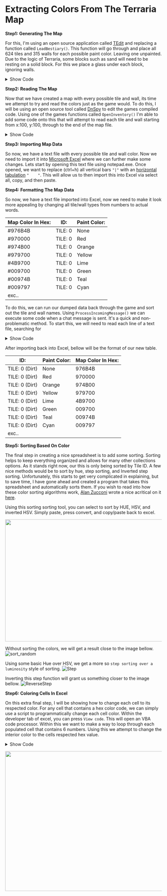 # Extracting Colors From The Terraria Map


 **Step1: Generating The Map**
 
For this, I'm using an open source application called [TEdit](https://github.com/TEdit/Terraria-Map-Editor) and replacing a function called `LeadBestiary()`. This function will go through and place all 624 tiles and 315 walls for each possible paint color. Leaving one unpainted. Due to the logic of Terraria, some blocks such as sand will need to be resting on a solid block. For this we place a glass under each block, ignoring walls.

<details><summary>Show Code</summary>
 
```c#
public void LoadBestiary()
{
    // Stage World Vars
    int minx = 100;
    int maxx = this._wvm.CurrentWorld.TilesWide - 100;
    int miny = 100;
    int maxy = this._wvm.CurrentWorld.TilesHigh - 100;
    
    // Reset Vars
    int tile = 0;
    int paint = 0;
    bool useGlass = false;
    
    // First Do Tiles
    for (int x = minx; x < maxx; x++)
    {
        for (int y = miny; y < maxy; y++)
        {
            try
            {
                if (!useGlass)
                {
                    this._wvm.CurrentWorld.Tiles[x, y].Type = (ushort)tile;
                    this._wvm.CurrentWorld.Tiles[x, y].IsActive = true;
                    this._wvm.CurrentWorld.Tiles[x, y].TileColor = (byte)paint;
                    if (tile == 624 && paint == 31)
                    {
                        // Define New Vars
                        minx = (x + 2);
                        goto LeaveTileLoop;
                    }

                    if (paint == 31)
                    {
                        tile++;
                        paint = 0;
                    }
                    else
                    {
                        paint++;
                    }

                    useGlass = true;
                }
                else
                {
                    this._wvm.CurrentWorld.Tiles[x, y].Type = (ushort)54;
                    this._wvm.CurrentWorld.Tiles[x, y].IsActive = true;
                    useGlass = false;
                }
            }
            catch (Exception)
            {
                MessageBox.Show("Error.");
            }
        }

        // Offset Right
        x++;
    }

    LeaveTileLoop:
    
    // Reset Vars
    tile = 1;
    paint = 0;
    
    // Next Do Walls
    for (int x = minx; x < maxx; x++)
    {
        for (int y = miny; y < maxy; y++)
        {
            try
            {
                this._wvm.CurrentWorld.Tiles[x, y].Wall = (ushort)tile;
                this._wvm.CurrentWorld.Tiles[x, y].WallColor = (byte)paint;
                if (tile == 315 && paint == 31)
                {
                    // Define New Vars
                    minx = x;
                    goto LeaveWallLoop;
                }

                if (paint == 31)
                {
                    tile++;
                    paint = 0;
                }
                else
                {
                    paint++;
                }
            }
            catch (Exception)
            {
                MessageBox.Show("Error.");
            }
        }
    }

    LeaveWallLoop:
        System.Windows.Forms.MessageBox.Show("Finished.");
}
```
</details>

 **Step2: Reading The Map**
 
 Now that we have created a map with every possible tile and wall, its time we attempt to try and read the colors just as the game would. To do this, I will be using an open source tool called [DnSpy](https://github.com/dnSpy/dnSpy) to edit the games compiled code. Using one of the games functions called `OpenInventory()` I'm able to add some code onto this that will attempt to read each tile and wall starting from x:100, y:100, through to the end of the map file.
 
<details><summary>Show Code</summary>
 
 ```c#
private static void OpenInventory()
{
    int minTilesX = 100;
    int maxTilesX = Main.maxTilesX;
    int minTilesY = 100;
    int maxTilesY = Main.maxTilesY;
    for (int i = minTilesX; i < maxTilesX; i++)
    {
        for (int j = minTilesY; j < maxTilesY; j++)
        {
            try
            {
                MapTile mapTile = Main.Map[i, j];
                if (Main.tile[i, j].wall != 0)
                {
                    File.AppendAllText("C:\\Program Files (x86)\\Steam\\steamapps\\common\\Terraria\\colors.txt", string.Concat(new object[]{MapHelper.GetMapTileXnaColor(ref mapTile).Hex3().ToUpper(), "|", "WALL: " + Main.tile[i, j].wall, "|", GetPaintFromByte(Main.tile[i, j].wallColor()), Environment.NewLine}));
                }
                else
                {
                    File.AppendAllText("C:\\Program Files (x86)\\Steam\\steamapps\\common\\Terraria\\colors.txt", string.Concat(new object[]{MapHelper.GetMapTileXnaColor(ref mapTile).Hex3().ToUpper(), "|", "TILE: " + Main.tile[i, j].type, "|", GetPaintFromByte(Main.tile[i, j].color()), Environment.NewLine}));
                }
            }
            catch (Exception)
            {
                MessageBox.Show("Error.");
            }
        }
    }
}

public static string GetPaintFromByte(byte color)
{
    string result = "None";
    if (color == 0)
    {
        result = "None";
    }
    else if (color == 1)
    {
        result = "Red";
    }
    else if (color == 2)
    {
        result = "Orange";
    }
    else if (color == 3)
    {
        result = "Yellow";
    }
    else if (color == 4)
    {
        result = "Lime";
    }
    else if (color == 5)
    {
        result = "Green";
    }
    else if (color == 6)
    {
        result = "Teal";
    }
    else if (color == 7)
    {
        result = "Cyan";
    }
    else if (color == 8)
    {
        result = "SkyBlue";
    }
    else if (color == 9)
    {
        result = "Blue";
    }
    else if (color == 10)
    {
        result = "Purple";
    }
    else if (color == 11)
    {
        result = "Violet";
    }
    else if (color == 12)
    {
        result = "Pink";
    }
    else if (color == 13)
    {
        result = "DeepRed";
    }
    else if (color == 14)
    {
        result = "DeepOrange";
    }
    else if (color == 15)
    {
        result = "DeepYellow";
    }
    else if (color == 16)
    {
        result = "DeepLime";
    }
    else if (color == 17)
    {
        result = "DeepGreen";
    }
    else if (color == 18)
    {
        result = "DeepTeal";
    }
    else if (color == 19)
    {
        result = "DeepCyan";
    }
    else if (color == 20)
    {
        result = "DeepSkyBlue";
    }
    else if (color == 21)
    {
        result = "DeepBlue";
    }
    else if (color == 22)
    {
        result = "DeepPurple";
    }
    else if (color == 23)
    {
        result = "DeepViolet";
    }
    else if (color == 24)
    {
        result = "DeepPink";
    }
    else if (color == 25)
    {
        result = "Black";
    }
    else if (color == 26)
    {
        result = "White";
    }
    else if (color == 27)
    {
        result = "Gray";
    }
    else if (color == 28)
    {
        result = "Brown";
    }
    else if (color == 29)
    {
        result = "Shadow";
    }
    else if (color == 30)
    {
        result = "Negative";
    }
    else if (color == 31)
    {
        result = "Illuminant";
    }

    return result;
}
  ```
</details>
    
 **Step3: Importing Map Data**
 
So now, we have a text file with every possible tile and wall color. Now we need to import it into [Microsoft Excel](https://www.microsoft.com/en-us/microsoft-365/excel) where we can further make some changes. Lets start by opening this text file using notepad.exe. Once opened, we want to replace (ctrl+h) all vertical bars `"|"` with an [horizontal tabulation](http://www.unicode-symbol.com/u/0009.html) `"	"`.  This will allow us to then import this into Excel via select all, copy, and then paste.
 
 
 **Step4: Formatting The Map Data**
 
 So now, we have a text file imported into Excel, now we need to make it look more appealing by changing all tile/wall types from numbers to actual words.

| Map Color In Hex: | ID: | Paint Color: |
|-------------------|-----|--------------|
|#976B4B|TILE: 0|None|
|#970000|TILE: 0|Red|
|#974B00|TILE: 0|Orange|
|#979700|TILE: 0|Yellow|
|#4B9700|TILE: 0|Lime|
|#009700|TILE: 0|Green|
|#00974B|TILE: 0|Teal|
|#009797|TILE: 0|Cyan|
|exc..|||

To do this, we can run our dumped data back through the game and sort out the tile and wall names. Using `ProcessIncomingMessage()` we can execute some code when a chat message is sent. It's a quick and non-problematic method.  To start this, we will need to read each line of a text file, searching for 

<details><summary>Show Code</summary>
 
```c#
public void ProcessIncomingMessage(ChatMessage message, int clientId)
{
    try
    {
        foreach (string line in File.ReadAllLines(@"C:\Program Files (x86)\Steam\steamapps\common\Terraria\colors.txt"))
        {
            // Get first four chars of string
            if (line.Substring(0, 4) == "WALL")
            {
                // Adjust strings
                string wallid = line.Replace("WALL: ", "");
                if (wallid.Length == 1)
                {
                    // Save text
                    File.AppendAllText(@"C:\Program Files (x86)\Steam\steamapps\common\Terraria\colorsOut.txt", string.Concat(new object[]{"WALL: ", wallid, "   (", Terraria.ID.WallID.Search.GetName(int.Parse(wallid)), ")", Environment.NewLine}));
                }
                else if (wallid.Length == 2)
                {
                    // Save text
                    File.AppendAllText(@"C:\Program Files (x86)\Steam\steamapps\common\Terraria\colorsOut.txt", string.Concat(new object[]{"WALL: ", wallid, "  (", Terraria.ID.WallID.Search.GetName(int.Parse(wallid)), ")", Environment.NewLine}));
                }
                else if (wallid.Length == 3)
                {
                    // Save text
                    File.AppendAllText(@"C:\Program Files (x86)\Steam\steamapps\common\Terraria\colorsOut.txt", string.Concat(new object[]{"WALL: ", wallid, " (", Terraria.ID.WallID.Search.GetName(int.Parse(wallid)), ")", Environment.NewLine}));
                }
            }
            else if (line.Substring(0, 4) == "TILE")
            {
                // Adjust strings
                string tileid = line.Replace("TILE: ", "");
                if (tileid.Length == 1)
                {
                    // Save text
                    File.AppendAllText(@"C:\Program Files (x86)\Steam\steamapps\common\Terraria\colorsOut.txt", string.Concat(new object[]{"TILE: ", tileid, "   (", Terraria.ID.TileID.Search.GetName(int.Parse(tileid)), ")", Environment.NewLine}));
                }
                else if (tileid.Length == 2)
                {
                    // Save text
                    File.AppendAllText(@"C:\Program Files (x86)\Steam\steamapps\common\Terraria\colorsOut.txt", string.Concat(new object[]{"TILE: ", tileid, "  (", Terraria.ID.TileID.Search.GetName(int.Parse(tileid)), ")", Environment.NewLine}));
                }
                else if (tileid.Length == 3)
                {
                    // Save text
                    File.AppendAllText(@"C:\Program Files (x86)\Steam\steamapps\common\Terraria\colorsOut.txt", string.Concat(new object[]{"TILE: ", tileid, " (", Terraria.ID.TileID.Search.GetName(int.Parse(tileid)), ")", Environment.NewLine}));
                }
            }
        }

        MessageBox.Show("Task Completed");
    }
    catch (Exception)
    {
        MessageBox.Show("Error Saving Data");
    }
}
```
</details>

After importing back into Excel, bellow will be the format of our new table.

| ID: | Paint Color: | Map Color In Hex: |
|-----|--------------|-------------------|
|TILE: 0 (Dirt)|None|976B4B|
|TILE: 0 (Dirt)|Red|970000|
|TILE: 0 (Dirt)|Orange|974B00|
|TILE: 0 (Dirt)|Yellow|979700|
|TILE: 0 (Dirt)|Lime|4B9700|
|TILE: 0 (Dirt)|Green|009700|
|TILE: 0 (Dirt)|Teal|00974B|
|TILE: 0 (Dirt)|Cyan|009797|
|exc..|||


 **Step5: Sorting Based On Color**
 
 The final step in creating a nice spreadsheet is to add some sorting. Sorting helps to keep everything organized and allows for many other collections options. As it stands right now, our this is only being sorted by Tile ID. A few nice methods would be to sort by hue, step sorting, and Inverted step sorting. Unfortunately, this starts to get very complicated in explaining, but to save time, I have gone ahead and created a program that takes this spreadsheet and automatically sorts them. If you wish to read into how these color sorting algorithms work, [Alan Zucconi](https://www.alanzucconi.com/ "View all posts by Alan Zucconi") wrote a nice acritical on it [here](https://www.alanzucconi.com/2015/09/30/colour-sorting/).
 
Using this sorting sorting tool, you can select to sort by HUE, HSV, and inverted HSV. Simply paste, press convert, and copy/paste back to excel. 
<p align="center">
  <img width="799" height="393" src="https://user-images.githubusercontent.com/33048298/180627810-4b43d413-0899-4974-ac9a-73f2d87ac01e.PNG">
</p>

Without sorting the colors, we will get a result close to the image bellow.
![sort_random](https://user-images.githubusercontent.com/33048298/180627851-49cd4897-0ec9-43bd-92a5-b6ca94dd1739.png)

Using some basic Hue over HSV, we get a more so `step sorting over a luminosity` style of sorting.
![Step](https://user-images.githubusercontent.com/33048298/180627893-5584ed6d-d0a4-4e53-a75f-c8adb3ad40ef.png)

Inverting this step function will grant us something closer to the image bellow.
![ReverseStep](https://user-images.githubusercontent.com/33048298/180627900-7595697e-05f2-42c5-8e24-26843c376427.png)


 **Step6: Coloring Cells In Excel**
 
 On this extra final step, I will be showing how to change each
 cell to its respected color. For any cell that contains a hex color code, we can simply use a script to programmatically change each cell color. Within the developer tab of excel, you can press `View code`. This will open an VBA code processor. Within this we want to make a way to loop through each populated cell that contains 6 numbers. Using this we attempt to change the interior color to the cells respected hex value.

<details><summary>Show Code</summary>
 
```vba
Private Sub Worksheet_Change(ByVal Target As Range)
    On Error GoTo bm_Safe_Exit
    Application.EnableEvents = False
    Dim rng As Range, clr As String
    For Each rng In Target
        If Len(rng.Value2) = 6 Then
            clr = rng.Value2
            rng.Interior.Color = _
              RGB(Application.Hex2Dec(Left(clr, 2)), _
                Application.Hex2Dec(Mid(clr, 3, 2)), _
                Application.Hex2Dec(Right(clr, 2)))
        End If
    Next rng
    
bm_Safe_Exit:
    Application.EnableEvents = True
End Sub
```
</details>

<p align="center">
  <img width="1880" height="450" src="https://user-images.githubusercontent.com/33048298/180628858-5fcdac97-4c78-4022-a40e-ff3e13c72c00.PNG">
</p>
